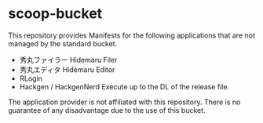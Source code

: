 # scoop-bucket

This repository provides Manifests for the following applications that are not managed by the standard bucket.

- 秀丸ファイラー Hidemaru Filer
- 秀丸エディタ Hidemaru Editor
- RLogin
- Hackgen / HackgenNerd
  Execute up to the DL of the release file.

The application provider is not affiliated with this repository.
There is no guarantee of any disadvantage due to the use of this bucket.
